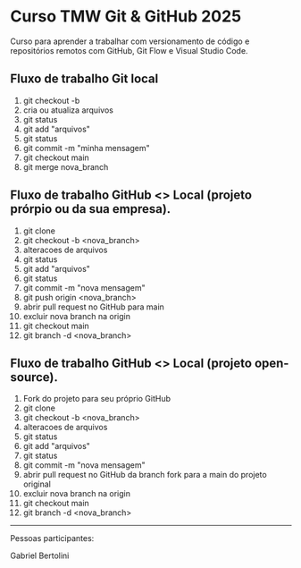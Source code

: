 # Curso TMW Git & GitHub 2025

Curso para aprender a trabalhar com versionamento de código e repositórios remotos com GitHub, Git Flow e Visual Studio Code.

## Fluxo de trabalho Git local

1. git checkout -b <nova branch>
2. cria ou atualiza arquivos
3. git status
4. git add "arquivos"
5. git status
6. git commit -m "minha mensagem"
7. git checkout main
8. git merge nova_branch

## Fluxo de trabalho GitHub <> Local (projeto prórpio ou da sua empresa).

1. git clone <endereco do projeto>
2. git checkout -b <nova_branch>
3. alteracoes de arquivos
4. git status
5. git add "arquivos"
6. git status
7. git commit -m "nova mensagem"
8. git push origin <nova_branch>
9. abrir pull request no GitHub para main
10. excluir nova branch na origin
11. git checkout main
12. git branch -d <nova_branch>

## Fluxo de trabalho GitHub <> Local (projeto open-source).

1. Fork do projeto para seu próprio GitHub
2. git clone <endereco do projeto fork>
3. git checkout -b <nova_branch>
4. alteracoes de arquivos
5. git status
6. git add "arquivos"
7. git status
8. git commit -m "nova mensagem"
10. abrir pull request no GitHub da branch fork para a main do projeto original
11. excluir nova branch na origin
12. git checkout main
13. git branch -d <nova_branch>
-----

Pessoas participantes:


Gabriel Bertolini